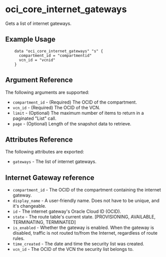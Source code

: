 # oci\_core\_internet\_gateways

Gets a list of internet gateways.

## Example Usage

```
    data "oci_core_internet_gateways" "s" {
      compartment_id = "compartmentid"
      vcn_id = "vcnid"
    }
```

## Argument Reference

The following arguments are supported:

* `compartment_id` - (Required) The OCID of the compartment.
* `vcn_id` - (Required) The OCID of the VCN.
* `limit` - (Optional) The maximum number of items to return in a paginated "List" call.
* `page` - (Optional) Length of the snapshot data to retrieve.

## Attributes Reference

The following attributes are exported:

* `gateways` - The list of internet gateways.

## Internet Gateway reference
* `compartment_id` - The OCID of the compartment containing the internet gateway.
* `display_name` - A user-friendly name. Does not have to be unique, and it's changeable.
* `id` - The internet gateway's Oracle Cloud ID (OCID).
* `state` - The route table's current state. [PROVISIONING, AVAILABLE, TERMINATING, TERMINATED]
* `is_enabled` - Whether the gateway is enabled. When the gateway is disabled, traffic is not routed to/from the Internet, regardless of route rules.
* `time_created` - The date and time the security list was created.
* `vcn_id` - The OCID of the VCN the security list belongs to.
